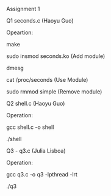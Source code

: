 Assignment 1

Q1 seconds.c (Haoyu Guo) 

Opeartion:

make

sudo insmod seconds.ko (Add module)

dmesg

cat /proc/seconds (Use Module)

sudo rmmod simple (Remove module) 

Q2 shell.c (Haoyu Guo) 

Operation:

gcc shell.c -o shell

./shell 

Q3 - q3.c (Julia Lisboa) 

Operation:

gcc q3.c -o q3 -lpthread -lrt

./q3
